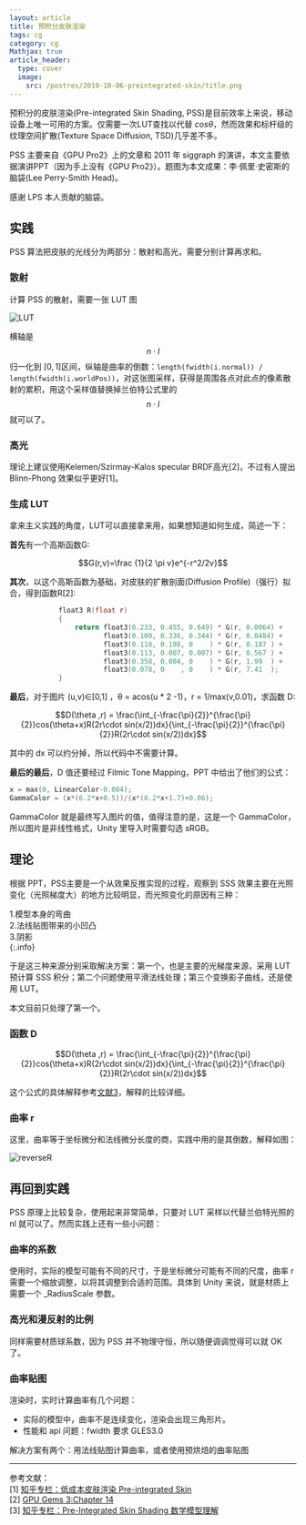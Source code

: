 ```yaml
---
layout: article
title: 预积分皮肤渲染
tags: cg
category: cg
Mathjax: true
article_header:
  type: cover
  image:
    src: /postres/2019-10-06-preintegrated-skin/title.png
---
```

预积分的皮肤渲染(Pre-integrated Skin Shading, PSS)是目前效率上来说，移动设备上唯一可用的方案。仅需要一次LUT查找以代替 $cos\theta$，然而效果和标杆级的纹理空间扩散(Texture Space Diffusion, TSD)几乎差不多。

PSS 主要来自《GPU Pro2》上的文章和 2011 年 siggraph 的演讲，本文主要依据演讲PPT（因为手上没有《GPU Pro2》）。题图为本文成果：李·佩里·史密斯的脑袋(Lee Perry-Smith Head)。

感谢 LPS 本人贡献的脑袋。

## 实践

PSS 算法把皮肤的光线分为两部分：散射和高光，需要分别计算再求和。

### 散射
计算 PSS 的散射，需要一张 LUT 图  

![LUT]({{"/postres/2019-10-06-preintegrated-skin/lut.png"|absolute_url}})

横轴是 $$n \cdot l$$ 归一化到 $[0,1]$区间，纵轴是曲率的倒数：`length(fwidth(i.normal)) / length(fwidth(i.worldPos))`，对这张图采样，获得是周围各点对此点的像素散射的累积，用这个采样值替换掉兰伯特公式里的 $$n \cdot l$$ 就可以了。

### 高光
理论上建议使用Kelemen/Szirmay-Kalos specular BRDF高光[2]，不过有人提出 Blinn-Phong 效果似乎更好[1]。

### 生成 LUT
拿来主义实践的角度，LUT可以直接拿来用，如果想知道如何生成，简述一下：  

**首先**有一个高斯函数G: 

$$G(r,v)=\frac {1}{2 \pi v}e^{-r^2/2v}$$

**其次**，以这个高斯函数为基础，对皮肤的扩散剖面(Diffusion Profile)（强行）拟合，得到函数R[2]:

```c
            float3 R(float r)
            {
                return float3(0.233, 0.455, 0.649) * G(r, 0.0064) + 
                       float3(0.100, 0.336, 0.344) * G(r, 0.0484) + 
                       float3(0.118, 0.198, 0    ) * G(r, 0.187 ) + 
                       float3(0.113, 0.007, 0.007) * G(r, 0.567 ) + 
                       float3(0.358, 0.004, 0    ) * G(r, 1.99  ) + 
                       float3(0.078, 0    , 0    ) * G(r, 7.41  ); 
            }
```

**最后**，对于图片 (u,v)∈[0,1] ，θ = acos(u * 2 -1)，r = 1/max(v,0.01)，求函数 D:

$$D(\theta ,r) = \frac{\int_{-\frac{\pi}{2}}^{\frac{\pi}{2}}cos(\theta+x)R(2r\cdot sin(x/2))dx}{\int_{-\frac{\pi}{2}}^{\frac{\pi}{2}}R(2r\cdot sin(x/2))dx}$$

其中的 dx 可以约分掉，所以代码中不需要计算。

**最后的最后**，D 值还要经过 Filmic Tone Mapping，PPT 中给出了他们的公式：

```c
x = max(0, LinearColor-0.004);
GammaColor = (x*(6.2*x+0.5))/(x*(6.2*x+1.7)+0.06);
```

GammaColor 就是最终写入图片的值，值得注意的是，这是一个 GammaColor，所以图片是非线性格式，Unity 里导入时需要勾选 sRGB。

## 理论

根据 PPT，PSS主要是一个从效果反推实现的过程，观察到 SSS 效果主要在光照变化（光照梯度大）的地方比较明显，而光照变化的原因有三种：

1.模型本身的弯曲  
2.法线贴图带来的小凹凸  
3.阴影  
{:.info}

于是这三种来源分别采取解决方案：第一个，也是主要的光梯度来源，采用 LUT 预计算 SSS 积分；第二个问题使用平滑法线处理；第三个变换影子曲线，还是使用 LUT。

本文目前只处理了第一个。

### 函数 D

$$D(\theta ,r) = \frac{\int_{-\frac{\pi}{2}}^{\frac{\pi}{2}}cos(\theta+x)R(2r\cdot sin(x/2))dx}{\int_{-\frac{\pi}{2}}^{\frac{\pi}{2}}R(2r\cdot sin(x/2))dx}$$

这个公式的具体解释参考[文献3](https://zhuanlan.zhihu.com/p/56052015)，解释的比较详细。

### 曲率 r

这里，曲率等于坐标微分和法线微分长度的商，实践中用的是其倒数，解释如图：

![reverseR]({{"/postres/2019-10-06-preintegrated-skin/reverseR.png"|absolute_url}})
  
  
## 再回到实践

PSS 原理上比较复杂，使用起来非常简单，只要对 LUT 采样以代替兰伯特光照的 nl 就可以了。然而实践上还有一些小问题：

### 曲率的系数
使用时，实际的模型可能有不同的尺寸，于是坐标微分可能有不同的尺度，曲率 r 需要一个缩放调整，以将其调整到合适的范围。具体到 Unity 
来说，就是材质上需要一个 _RadiusScale 参数。  

### 高光和漫反射的比例
同样需要材质球系数，因为 PSS 并不物理守恒，所以随便调调觉得可以就 OK 了。

### 曲率贴图
渲染时，实时计算曲率有几个问题：
 * 实际的模型中，曲率不是连续变化，渲染会出现三角形片。
 * 性能和 api 问题：fwidth 要求 GLES3.0

解决方案有两个：用法线贴图计算曲率，或者使用预烘焙的曲率贴图
  
  
  
-------
参考文献：  
[1] [知乎专栏：低成本皮肤渲染 Pre-integrated Skin](https://zhuanlan.zhihu.com/p/35628106)  
[2] [GPU Gems 3:Chapter 14](https://developer.nvidia.com/gpugems/GPUGems3/gpugems3_ch14.html)  
[3] [知乎专栏：Pre-Integrated Skin Shading 数学模型理解](https://zhuanlan.zhihu.com/p/56052015)
